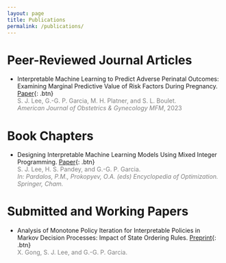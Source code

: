 ```yaml
---
layout: page
title: Publications
permalink: /publications/
---
```


# Peer-Reviewed Journal Articles

 * Interpretable Machine Learning to Predict Adverse Perinatal Outcomes: Examining Marginal Predictive Value of Risk Factors During Pregnancy. [Paper](https://doi.org/10.1016/j.ajogmf.2023.101096){: .btn} \
<span style="color:gray"> S. J. Lee, G.-G. P. Garcia, M. H. Platner, and S. L. Boulet.<br>
_American Journal of Obstetrics & Gynecology MFM_, 2023 </span>


# Book Chapters
 * Designing Interpretable Machine Learning Models Using Mixed Integer Programming. [Paper](https://doi.org/10.1007/978-3-030-54621-2_867-1){: .btn} \
<span style="color:gray"> S. J. Lee, H. S. Pandey, and G.-G. P. Garcia.<br>
_In: Pardalos, P.M., Prokopyev, O.A. (eds) Encyclopedia of Optimization. Springer, Cham._ </span>


# Submitted and Working Papers
 * Analysis of Monotone Policy Iteration for Interpretable Policies in Markov Decision Processes: Impact of State Ordering Rules. [Preprint](https://optimization-online.org/2023/07/analysis-of-monotone-policy-iteration-for-interpretable-policies-in-markov-decision-processes-impact-of-state-ordering-rules/){: .btn}\
<span style="color:gray"> X. Gong, S. J. Lee, and G.-G. P. Garcia. </span>